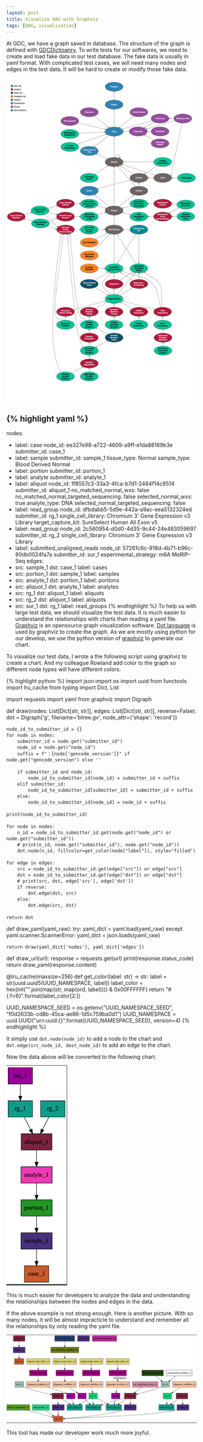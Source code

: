```yaml
---
layout: post
title: Visualize DAG with Graphviz
tags: [DAG, visualization]
---
```


At GDC, we have a graph saved in database. The structure of the graph is defined with [GDCDictioanry](https://github.com/NCI-GDC/gdcdictionary/). 
To write tests for our softwares, we need to create and load fake data in our test database. The fake data is usually in yaml
format. With complicated test cases, we will need many nodes and edges in the test data. It will be hard to create or modify those fake data. 
<!--break-->

![gdcdictionary](/images/graphviz_gdc/gdcdictionary.png)

{% highlight yaml %}
---
nodes:
  - label: case
    node_id: ee327e98-a722-4609-a9ff-e1da88169b3e
    submitter_id: case_1
  - label: sample
    submitter_id: sample_1
    tissue_type: Normal
    sample_type: Blood Derived Normal
  - label: portion
    submitter_id: portion_1
  - label: analyte
    submitter_id: analyte_1
  - label: aliquot
    node_id: 1f8557c3-33a3-4fca-b7d1-2464f14c9514
    submitter_id: aliquot_1
    no_matched_normal_wxs: false
    no_matched_normal_targeted_sequencing: false
    selected_normal_wxs: true
    analyte_type: DNA
    selected_normal_targeted_sequencing: false
  - label: read_group
    node_id: dfbdabb5-5d9e-442a-a9ac-eea5132324ed
    submitter_id: rg_1
    single_cell_library: Chromium 3' Gene Expression v3 Library
    target_capture_kit: SureSelect Human All Exon v5
  - label: read_group
    node_id: 2c560954-d0d0-4d35-9c44-24e483059697
    submitter_id: rg_2
    single_cell_library: Chromium 3' Gene Expression v3 Library
  - label: submitted_unaligned_reads
    node_id: 57261c6c-918d-4b71-b96c-80db0024fa7a
    submitter_id: sur_1
    experimental_strategy: m6A MeRIP-Seq
edges:
  - src: sample_1
    dst: case_1
    label: cases
  - src: portion_1
    dst: sample_1
    label: samples
  - src: analyte_1
    dst: portion_1
    label: portions
  - src: aliquot_1
    dst: analyte_1
    label: analytes
  - src: rg_1
    dst: aliquot_1
    label: aliquots
  - src: rg_2
    dst: aliquot_1
    label: aliquots
  - src: sur_1
    dst: rg_1
    label: read_groups
{% endhighlight %}
To help us with large test data, we should visualize the test data. It is much easier to understand the relationships with charts than reading
a yaml file. [Graphviz](https://graphviz.org/) is an opensource graph visualization software. [Dot language](https://en.wikipedia.org/wiki/DOT_(graph_description_language)) is used by graphviz to create the graph. As we are mostly using python 
for our develop, we use the python version of [graphviz](https://graphviz.readthedocs.io/en/stable/index.html) to generate our chart. 

To visualize our test data, I wrote a the following script using graphviz to create a chart. And my colleague Rowland add color to
the graph so different node types will have different colors.

{% highlight python %}
import json
import os
import uuid
from functools import lru_cache
from typing import Dict, List

import requests
import yaml
from graphviz import Digraph

def draw(nodes: List[Dict[str, str]], edges: List[Dict[str, str]], reverse=False):
    dot = Digraph('g', filename='btree.gv',
        node_attr={'shape': 'record'})

    node_id_to_submitter_id = {}
    for node in nodes:
        submitter_id = node.get("submitter_id")
        node_id = node.get("node_id")
        suffix = f"：{node['gencode_version']}" if node.get("gencode_version") else ''

        if submitter_id and node_id:
            node_id_to_submitter_id[node_id] = submitter_id + suffix
        elif submitter_id:
            node_id_to_submitter_id[submitter_id] = submitter_id + suffix
        else:
            node_id_to_submitter_id[node_id] = node_id + suffix

    print(node_id_to_submitter_id)

    for node in nodes:
        n_id = node_id_to_submitter_id.get(node.get("node_id") or node.get("submitter_id"))
        # print(n_id, node.get("submitter_id"), node.get("node_id"))
        dot.node(n_id, fillcolor=get_color(node["label"]), style="filled")

    for edge in edges: 
        src = node_id_to_submitter_id.get(edge["src"]) or edge["src"]
        dst = node_id_to_submitter_id.get(edge["dst"]) or edge["dst"]
        # print(src, dst, edge['src'], edge['dst'])
        if reverse:
            dot.edge(dst, src)
        else:
            dot.edge(src, dst)

    return dot


def draw_yaml(yaml_raw):
    try:
        yaml_dict = yaml.load(yaml_raw)
    except yaml.scanner.ScannerError:
        yaml_dict = json.loads(yaml_raw)

    return draw(yaml_dict['nodes'], yaml_dict['edges'])


def draw_url(url):
    response = requests.get(url)
    print(response.status_code)
    return draw_yaml(response.content)



@lru_cache(maxsize=256)
def get_color(label: str) -> str:
    label = str(uuid.uuid5(UUID_NAMESPACE, label))
    label_color = hex(int("".join(map(str, map(ord, label)))) & 0x00FFFFFF)
    return "#{:f<6}".format(label_color[2:])


UUID_NAMESPACE_SEED = os.getenv("UUID_NAMESPACE_SEED", "f0d2633b-cd8b-45ca-ae86-1d5c759ba0d1")
UUID_NAMESPACE = uuid.UUID("urn:uuid:{}".format(UUID_NAMESPACE_SEED), version=4)
{% endhighlight %}

It simply use `dot.node(node_id)` to add a node to the chart and `dot.edge(src_node_id, dest_node_id)` to add an edge to the chart. 

Now the data above will be converted to the following chart:

![gdc_dev_1585](/images/graphviz_gdc/gdc_dev_1585.png)

This is much easier for developers to analyze the data and understanding the relationships between the nodes and edges 
in the data.

If the above example is not strong enough. Here is another picture. With so many nodes, it will be almost impracticle to understand and remember 
all the relationships by only reading the yaml file. 

![gdc_sample](/images/graphviz_gdc/gdc_sample.png)

This tool has made our developer work much more joyful. 